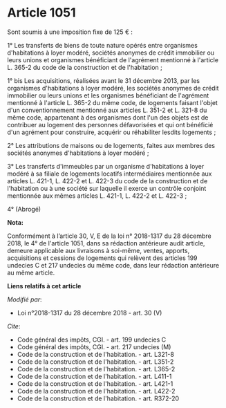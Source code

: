 # Article 1051

Sont soumis à une imposition fixe de 125 € :

1° Les transferts de biens de toute nature opérés entre organismes d'habitations à loyer modéré, sociétés anonymes de crédit
immobilier ou leurs unions et organismes bénéficiant de l'agrément mentionné à l'article L. 365-2 du code de la construction
et de l'habitation ;

1° bis Les acquisitions, réalisées avant le 31 décembre 2013, par les organismes d'habitations à loyer modéré, les sociétés
anonymes de crédit immobilier ou leurs unions et les organismes bénéficiant de l'agrément mentionné à l'article L. 365-2 du
même code, de logements faisant l'objet d'un conventionnement mentionné aux articles L. 351-2 et L. 321-8 du même code,
appartenant à des organismes dont l'un des objets est de contribuer au logement des personnes défavorisées et qui ont
bénéficié d'un agrément pour construire, acquérir ou réhabiliter lesdits logements ;

2° Les attributions de maisons ou de logements, faites aux membres des sociétés anonymes d'habitations à loyer modéré ;

3° Les transferts d'immeubles par un organisme d'habitations à loyer modéré à sa filiale de logements locatifs intermédiaires
mentionnée aux articles L. 421-1, L. 422-2 et L. 422-3 du code de la construction et de l'habitation ou à une société sur
laquelle il exerce un contrôle conjoint mentionnée aux mêmes articles L. 421-1, L. 422-2 et L. 422-3 ;

4° (Abrogé)

**Nota:**

Conformément à l’article 30, V, E de la loi n° 2018-1317 du 28 décembre 2018, le 4° de l'article 1051, dans sa rédaction
antérieure audit article, demeure applicable aux livraisons à soi-même, ventes, apports, acquisitions et cessions de
logements qui relèvent des articles 199 undecies C et 217 undecies du même code, dans leur rédaction antérieure au même
article.

**Liens relatifs à cet article**

_Modifié par_:

  - Loi n°2018-1317 du 28 décembre 2018 - art. 30 (V)

_Cite_:

  - Code général des impôts, CGI. - art. 199 undecies C
  - Code général des impôts, CGI. - art. 217 undecies (M)
  - Code de la construction et de l'habitation. - art. L321-8
  - Code de la construction et de l'habitation. - art. L351-2
  - Code de la construction et de l'habitation. - art. L365-2
  - Code de la construction et de l'habitation. - art. L411-1
  - Code de la construction et de l'habitation. - art. L421-1
  - Code de la construction et de l'habitation. - art. L422-2
  - Code de la construction et de l'habitation. - art. R372-20
